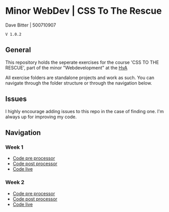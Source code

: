 # Minor WebDev | CSS To The Rescue
Dave Bitter | 500710907

    V 1.0.2

## General
This repository holds the seperate exercises for the course 'CSS TO THE RESCUE', part of the minor "Webdevelopment" at the [HvA](http://www.hva.nl/)

All exercise folders are standalone projects and work as such. You can navigate through the folder structure or through the navigation below.

## Issues
I highly encourage adding issues to this repo in the case of finding one. I'm always up for improving my code.

## Navigation
### Week 1
+ [Code pre processor](week_1/)
+ [Code post processor](week_1/_site)
+ [Code live](http://webdev.davebitter.com)

### Week 2
+ [Code pre processor](week_2/)
+ [Code post processor](week_2/_site)
+ [Code live](http://webdev.davebitter.com)


